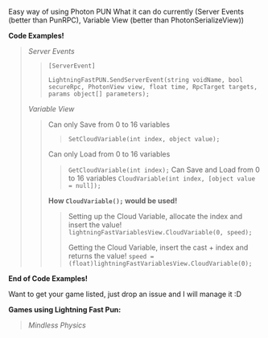 Easy way of using Photon PUN
What it can do currently (Server Events (better than PunRPC), Variable View (better than PhotonSerializeView))

**Code Examples!**
> *Server Events*
>> ```[ServerEvent]```
>> 
>> ```LightningFastPUN.SendServerEvent(string voidName, bool secureRpc, PhotonView view, float time, RpcTarget targets, params object[] parameters);```
>> 
> *Variable View*
>> Can only Save from 0 to 16 variables
>>> ```SetCloudVariable(int index, object value);```
>>> 
>> Can only Load from 0 to 16 variables
>>> ```GetCloudVariable(int index);```
>> Can Save and Load from 0 to 16 variables
>>> ```CloudVariable(int index, [object value = null]);```
>>> 
>> **How ```CloudVariable();``` would be used!**
>> 
>>> Setting up the Cloud Variable, allocate the index and insert the value!
>>>```lightningFastVariablesView.CloudVariable(0, speed);```
>>> 
>>> Getting the Cloud Variable, insert the cast + index and returns the value!
>>>```speed = (float)lightningFastVariablesView.CloudVariable(0);```

**End of Code Examples!**

Want to get your game listed, just drop an issue and I will manage it :D

**Games using Lightning Fast Pun:**
> *Mindless Physics*
